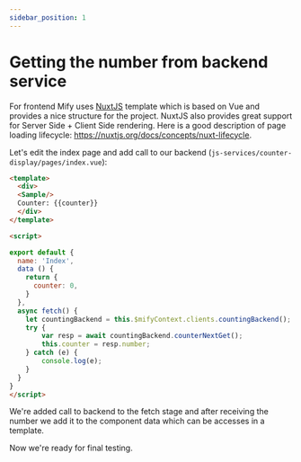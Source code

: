 ```yaml
---
sidebar_position: 1
---
```


# Getting the number from backend service

For frontend Mify uses [NuxtJS](https://nuxtjs.org/) template which is based on
Vue and provides a nice structure for the project. NuxtJS also provides great
support for Server Side + Client Side rendering. Here is a good description of page loading lifecycle: https://nuxtjs.org/docs/concepts/nuxt-lifecycle.

Let's edit the index page and add call to our backend (`js-services/counter-display/pages/index.vue`):

```html
<template>
  <div>
  <Sample/>
  Counter: {{counter}}
  </div>
</template>

<script>

export default {
  name: 'Index',
  data () {
    return {
      counter: 0,
    }
  },
  async fetch() {
    let countingBackend = this.$mifyContext.clients.countingBackend();
    try {
        var resp = await countingBackend.counterNextGet();
        this.counter = resp.number;
    } catch (e) {
        console.log(e);
    }
  }
}
</script>
```

We're added call to backend to the fetch stage and after receiving the number
we add it to the component data which can be accesses in a template.

Now we're ready for final testing.
